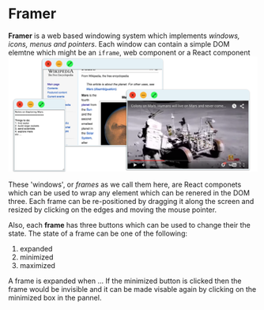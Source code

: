 # Framer
**Framer** is a web based windowing system which implements *windows, icons, menus and pointers*. Each window can contain a simple DOM elemtne which might be an `iframe`, web component or a React component
![Framer Screenshot-1](https://raw.githubusercontent.com/andrejkn/framer/master/res/img/screen-shot-1.png)

These 'windows', or *frames* as we call them here, are React componets which can be used to wrap any element which can be renered in the DOM three. Each frame can be re-positioned by dragging it along the screen and resized by clicking on the edges and moving the mouse pointer.

Also, each **frame** has three buttons which can be used to change their the state. The state of a frame can be one of the following:

  1. expanded
  2. minimized
  3. maximized

A frame is expanded when ...
If the minimized button is clicked then the frame would be invisible and it can be made visable again by clicking on the minimized box in the pannel. 
